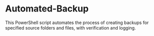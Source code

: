 # Automated-Backup
This PowerShell script automates the process of creating backups for specified source folders and files, with verification and logging.
